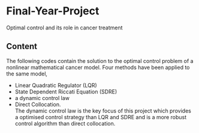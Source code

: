 # Final-Year-Project
Optimal control and its role in cancer treatment

## Content
The following codes contain the solution to the optimal control problem of a nonlinear mathematical cancer model. Four methods have been applied to the same model, 
- Linear Quadratic Regulator (LQR)  
- State Dependent Riccati Equation (SDRE)  
- a dynamic control law  
- Direct Collocation.    
The dynamic control law is the key focus of this project which provides a optimised control strategy than LQR and SDRE and is a more robust control algorithm than direct collocation. 


